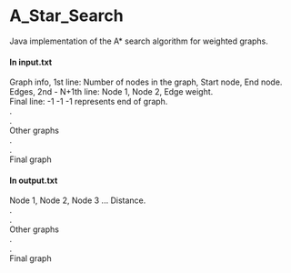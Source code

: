 # A_Star_Search

 Java implementation of the A* search algorithm for weighted graphs.
 
 #### In input.txt  
 Graph info, 1st line: Number of nodes in the graph, Start node, End node.  
 Edges, 2nd - N+1th line: Node 1, Node 2, Edge weight.  
 Final line: -1 -1 -1 represents end of graph.  
 .  
 .  
 Other graphs  
 .  
 .  
 Final graph  
   
 #### In output.txt  
 Node 1, Node 2, Node 3 ... Distance.  
 .  
 .  
 Other graphs  
 .  
 .  
 Final graph  
